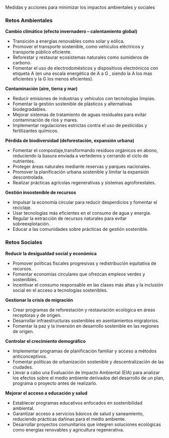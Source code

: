 Medidas y acciones para minimizar los impactos ambientales y sociales

### Retos Ambientales

**Cambio climático (efecto invernadero – calentamiento global)**

* Transición a energías renovables como solar y eólica.
* Promover el transporte sostenible, como vehículos eléctricos y transporte público eficiente.
* Reforestar y restaurar ecosistemas naturales como sumideros de carbono.
* Fomentar el uso de electrodomésticos y dispositivos electrónicos con etiqueta A (en una escala energética de A a G , siendo la A los mas eficientes y la G los menos eficientes).

**Contaminación (aire, tierra y mar)**

* Reducir emisiones de industrias y vehículos con tecnologías limpias.
* Fomentar la gestión sostenible de plásticos y alternativas biodegradables.
* Mejorar sistemas de tratamiento de aguas residuales para evitar contaminación de ríos y mares.
* Implementar regulaciones estrictas contra el uso de pesticidas y fertilizantes químicos.

**Pérdida de biodiversidad (deforestación, expansión urbana)**

* Fomentar el compostaje,transformando residuos orgánicos en abono, reduciendo la basura enviada a vertederos y cerrando el ciclo de nutrientes.
* Proteger áreas naturales mediante reservas y parques nacionales.
* Promover la planificación urbana sostenible y limitar la expansión descontrolada.
* Realizar prácticas agrícolas regenerativas y sistemas agroforestales.


**Gestión insostenible de recursos**

* Impulsar la economía circular para reducir desperdicios y fomentar el reciclaje.
* Usar tecnologías más eficientes en el consumo de agua y energía.
* Regular la extracción de recursos naturales para evitar sobreexplotación.
* Educar a las comunidades sobre prácticas de gestión sostenible.

### Retos Sociales

**Reducir la desigualdad social y económica**

* Promover políticas fiscales progresivas y redistribución equitativa de recursos.
* Fomentar economías circulares que ofrezcan empleos verdes y sostenibles.
* Incentivar el consumo responsable en las clases más altas y la inclusión social en el acceso a tecnologías sostenibles.

**Gestionar la crisis de migración**

* Crear programas de reforestación y restauración ecológica en áreas receptoras y de origen.
* Desarrollar infraestructuras sostenibles en asentamientos migratorios.
* Fomentar la paz y la inversión en desarrollo sostenible en las regiones de origen.

**Controlar el crecimiento demográfico**

* Implementar programas de planificación familiar y acceso a métodos anticonceptivos.
* Fomentar políticas de urbanización sostenible y descentralización de las ciudades.
* Llevar a cabo una Evaluación de Impacto Ambiental (EIA) para analizar los efectos sobre el medio ambiente derivados del desarrollo de un plan, programa o proyecto antes de realizarlo.

**Mejorar el acceso a educación y salud**

* Establecer programas educativos enfocados en sostenibilidad ambiental.
* Garantizar acceso a servicios básicos de salud y saneamiento, reduciendo prácticas dañinas para el medio ambiente.
* Desarrollar proyectos comunitarios que integren soluciones ecológicas como energías renovables y agricultura regenerativa.





